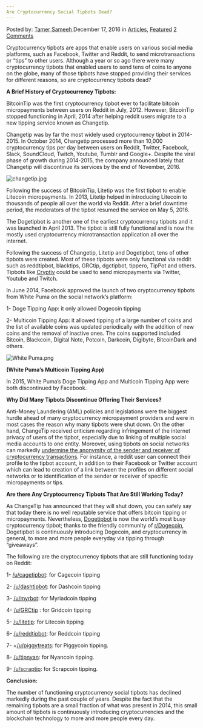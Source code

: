 ```yaml
---
Are Cryptocurrency Social Tipbots Dead?
---
```

<article class="post-listing post-16967 post type-post status-publish format-standard has-post-thumbnail hentry category-deepdot-news tag-cryptocurrency tag-dead tag-social tag-tipbots">
    <div class="post-inner">
    <p class="post-meta">
    <span>Posted by: <a href="https://www.deepdotweb.com/author/tamersameeh/" title="">Tamer Sameeh </a></span>
    <span>December 17, 2016</span>
    <span>in <a href="https://www.deepdotweb.com/category/articles/" rel="category tag">Articles</a>, <a href="https://www.deepdotweb.com/category/deepdot-news/" rel="category tag">Featured</a></span>
    <span><a href="https://www.deepdotweb.com/2016/12/17/cryptocurrency-social-tipbots-dead/#comments">2 Comments</a></span>
    </p>
    <div class="clear"></div>
    <div class="entry">
    <p>Cryptocurrency tipbots are apps that enable users on various social media platforms, such as Facebook, Twitter and Reddit, to send microtransactions or &#8220;tips&#8221; to other users. Although a year or so ago there were many cryptocurrency tipbots that enabled users to send tens of coins to anyone on the globe, many of those tipbots have stopped providing their services for different reasons, so are cryptocurrency tipbots dead?</p>
    <p><strong>A Brief History of Cryptocurrency Tipbots:</strong></p>
    <p>BitcoinTip was the first cryptocurrency tipbot ever to facilitate bitcoin micropayments between users on Reddit in July, 2012. However, BitcoinTip stopped functioning in April, 2014 after helping reddit users migrate to a new tipping service known as Changetip.</p>
    <p>Changetip was by far the most widely used cryptocurrency tipbot in 2014-2015. In October 2014, Changetip processed more than 10,000 cryptocurrency tips per day between users on Reddit, Twitter, Facebook, Slack, SoundCloud, Twitch, Youtube, Tumblr and Google+. Despite the viral phase of growth during 2014-2015, the company announced lately that Changetip will discontinue its services by the end of November, 2016.</p>
    <p><img class="wp-image-16971 aligncenter" src="https://www.deepdotweb.com/wp-content/uploads/2016/12/changetip-jpg.jpeg" alt="changetip.jpg" /></p>
    <p>Following the success of BitcoinTip, Litetip was the first tipbot to enable Litecoin micropayments. In 2013, Litetip helped in introducing Litecoin to thousands of people all over the world via Reddit. After a brief downtime period, the moderators of the tipbot resumed the service on May 5, 2016.</p>
    <p>The Dogetipbot is another one of the earliest cryptocurrency tipbots and it was launched in April 2013. The tipbot is still fully functional and is now the mostly used cryptocurrency microtransaction application all over the internet.</p>
    <p>Following the success of Changetip, Litetip and Dogetipbot, tens of other tipbots were created. Most of these tipbots were only functional via reddit such as reddtipbot, blacktips, GRCtip, dgctipbot, tippero, TipPot and others. Tipbots like <a href="http://cryptiv.com/">Cryptiv</a> could be used to send micropayments via Twitter, Youtube and Twitch.</p>
    <p>In June 2014, Facebook approved the launch of two cryptocurrency tipbots from White Puma on the social network&#8217;s platform:</p>
    <p>1- Doge Tipping App: it only allowed Dogecoin tipping</p>
    <p>2- Multicoin Tipping App: it allowed tipping of a large number of coins and the list of available coins was updated periodically with the addition of new coins and the removal of inactive ones. The coins supported included Bitcoin, Blackcoin, Digital Note, Potcoin, Darkcoin, Digibyte, BitcoinDark and others.</p>
    <p><img class="wp-image-16972 aligncenter" src="https://www.deepdotweb.com/wp-content/uploads/2016/12/white-puma-png.png" alt="White Puma.png" srcset="https://www.deepdotweb.com/wp-content/uploads/2016/12/white-puma-png.png 1188w, https://www.deepdotweb.com/wp-content/uploads/2016/12/white-puma-png-300x150.png 300w, https://www.deepdotweb.com/wp-content/uploads/2016/12/white-puma-png-1024x513.png 1024w, https://www.deepdotweb.com/wp-content/uploads/2016/12/white-puma-png-660x330.png 660w, https://www.deepdotweb.com/wp-content/uploads/2016/12/white-puma-png-995x498.png 995w" sizes="(max-width: 1188px) 100vw, 1188px" /></p>
    <p><strong>(White Puma&#8217;s Multicoin Tipping App)</strong></p>
    <p>In 2015, White Puma&#8217;s Doge Tipping App and Multicoin Tipping App were both discontinued by Facebook.</p>
    <p><strong>Why Did Many Tipbots Discontinue Offering Their Services?</strong></p>
    <p>Anti-Money Laundering (AML) policies and legislations were the biggest hurdle ahead of many cryptocurrency micropayment providers and were in most cases the reason why many tipbots were shut down. On the other hand, ChangeTip received criticism regarding infringement of the internet privacy of users of the tipbot, especially due to linking of multiple social media accounts to one entity. Moreover, using tipbots on social networks can markedly <a href="https://www.deepdotweb.com/2014/09/15/5-reasons-favorite-anonymous-crypto-currency-isnt-anonymous/">undermine the anonymity of the sender and receiver of cryptocurrency transactions</a>. For instance, a reddit user can connect their profile to the tipbot account, in addition to their Facebook or Twitter account which can lead to creation of a link between the profiles on different social networks or to identification of the sender or receiver of specific micropayments or tips.</p>
    <p><strong>Are there Any Cryptocurrency Tipbots That Are Still Working Today?</strong></p>
    <p>As ChangeTip has announced that they will shut down, you can safely say that today there is no well reputable service that offers bitcoin tipping or micropayments. Nevertheless, <a href="https://www.reddit.com/r/dogetipbot/">Dogetipbot</a> is now the world&#8217;s most busy cryptocurrency tipbot; thanks to the friendly community of <a href="https://www.reddit.com/r/dogecoin/">r/Dogecoin</a>, Dogetipbot is continuously introducing Dogecoin, and cryptocurrency in general, to more and more people everyday via tipping through &#8220;giveaways&#8221;.</p>
    <p>The following are the cryptocurrency tipbots that are still functioning today on Reddit:</p>
    <p>1- <a href="https://www.reddit.com/u/cagetipbot">/u/cagetipbot</a>: for Cagecoin tipping</p>
    <p>2- <a href="https://www.reddit.com/u/dashtipbot">/u/dashtipbot</a>: for Dashcoin tipping</p>
    <p>3- <a href="https://www.reddit.com/u/myrbot">/u/myrbot</a>: for Myriadcoin tipping</p>
    <p>4- <a href="https://www.reddit.com/u/GRCtip">/u/GRCtip</a> : for Gridcoin tipping</p>
    <p>5- <a href="https://www.reddit.com/u/litetip">/u/litetip</a>: for Litecoin tipping</p>
    <p>6- <a href="https://www.reddit.com/u/reddtipbot">/u/reddtipbot</a>: for Reddcoin tipping</p>
    <p>7- +<a href="https://www.reddit.com/u/piggytreats">/u/piggytreats</a>: for Piggycoin tipping.</p>
    <p>8- <a href="https://www.reddit.com/u/tipnyan">/u/tipnyan</a>: for Nyancoin tipping.</p>
    <p>9- <a href="https://www.reddit.com/u/scraptip">/u/scraptip</a>: for Scrapcoin tipping.</p>
    <p><strong>Conclusion:</strong></p>
    <p>The number of functioning cryptocurrency social tipbots has declined markedly during the past couple of years. Despite the fact that the remaining tipbots are a small fraction of what was present in 2014, this small amount of tipbots is continuously introducing cryptocurrencies and the blockchain technology to more and more people every day.</p>
    </div>
    <span style="display:none"><a href="https://www.deepdotweb.com/tag/cryptocurrency/" rel="tag">cryptocurrency</a> <a href="https://www.deepdotweb.com/tag/dead/" rel="tag">dead</a> <a href="https://www.deepdotweb.com/tag/social/" rel="tag">social</a> <a href="https://www.deepdotweb.com/tag/tipbots/" rel="tag">tipbots</a></span> <span style="display:none" class="updated">2016-12-17</span>
    <div style="display:none" class="vcard author" itemprop="author" itemscope itemtype="http://schema.org/Person"><strong class="fn" itemprop="name"><a href="https://www.deepdotweb.com/author/tamersameeh/" title="Posts by Tamer Sameeh" rel="author">Tamer Sameeh</a></strong></div>
    </div>
</article>

